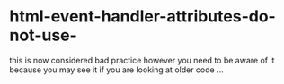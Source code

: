 # html-event-handler-attributes-do-not-use-
this is now considered bad practice however you need to be aware of it because you may see it if you are looking at older code ...
